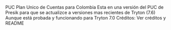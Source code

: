 PUC Plan Unico de Cuentas para Colombia
Esta en una versión del PUC de Presik para que se actualizce a versiones mas recientes de Tryton (7.6)
Aunque está probada y funcionando para Tryton 7.0
Créditos: Ver créditos y README
